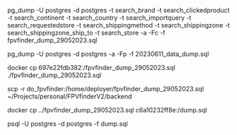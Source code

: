pg_dump -U postgres -d postgres -t search_brand -t search_clickedproduct -t search_continent -t search_country -t search_importquery -t search_requestedstore -t search_shippingmethod -t search_shippingzone -t search_shippingzone_ship_to -t search_store -a -Fc -f fpvfinder_dump_29052023.sql


pg_dump -U postgres -d postgres -a -Fp -f 20230611_data_dump.sql

docker cp 697e22fdb382:/fpvfinder_dump_29052023.sql ./fpvfinder_dump_29052023.sql

scp -r do_fpvfinder:/home/deployer/fpvfinder_dump_29052023.sql ~/Projects/personal/FPVfinderV2/backend

docker cp ../fpvfinder_dump_29052023.sql c6a10232ff8e:/dump.sql

psql -U postgres -d postgres -f dump.sql
